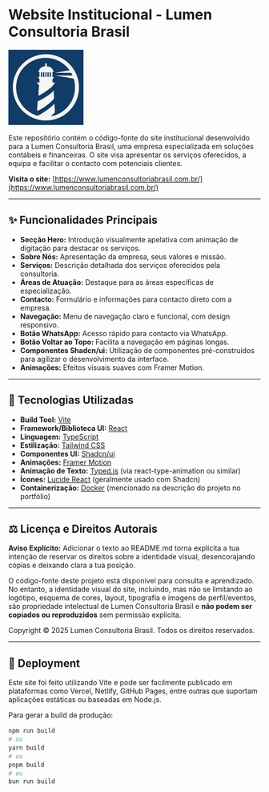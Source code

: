 # Website Institucional - Lumen Consultoria Brasil

<img src="src/assets/lumen-logo.jpeg" alt="Logo Lumen Consultoria Brasil" width="150"/>

Este repositório contém o código-fonte do site institucional desenvolvido para a Lumen Consultoria Brasil, uma empresa especializada em soluções contábeis e financeiras. O site visa apresentar os serviços oferecidos, a equipa e facilitar o contacto com potenciais clientes.

**Visita o site:** [https://www.lumenconsultoriabrasil.com.br/](https://www.lumenconsultoriabrasil.com.br/)

---

## ✨ Funcionalidades Principais

* **Secção Hero:** Introdução visualmente apelativa com animação de digitação para destacar os serviços.
* **Sobre Nós:** Apresentação da empresa, seus valores e missão.
* **Serviços:** Descrição detalhada dos serviços oferecidos pela consultoria.
* **Áreas de Atuação:** Destaque para as áreas específicas de especialização.
* **Contacto:** Formulário e informações para contacto direto com a empresa.
* **Navegação:** Menu de navegação claro e funcional, com design responsivo.
* **Botão WhatsApp:** Acesso rápido para contacto via WhatsApp.
* **Botão Voltar ao Topo:** Facilita a navegação em páginas longas.
* **Componentes Shadcn/ui:** Utilização de componentes pré-construídos para agilizar o desenvolvimento da interface.
* **Animações:** Efeitos visuais suaves com Framer Motion.

---

## 🚀 Tecnologias Utilizadas

* **Build Tool:** [Vite](https://vitejs.dev/)
* **Framework/Biblioteca UI:** [React](https://reactjs.org/)
* **Linguagem:** [TypeScript](https://www.typescriptlang.org/)
* **Estilização:** [Tailwind CSS](https://tailwindcss.com/)
* **Componentes UI:** [Shadcn/ui](https://ui.shadcn.com/)
* **Animações:** [Framer Motion](https://www.framer.com/motion/)
* **Animação de Texto:** [Typed.js](https://github.com/mattboldt/typed.js/) (via react-type-animation ou similar)
* **Ícones:** [Lucide React](https://lucide.dev/) (geralmente usado com Shadcn)
* **Containerização:** [Docker](https://www.docker.com/) (mencionado na descrição do projeto no portfólio)

---

## ⚖️ Licença e Direitos Autorais

**Aviso Explícito:** Adicionar o texto ao README.md torna explícita a tua intenção de reservar os direitos sobre a identidade visual, desencorajando cópias e deixando clara a tua posição.

O código-fonte deste projeto está disponível para consulta e aprendizado. No entanto, a identidade visual do site, incluindo, mas não se limitando ao logótipo, esquema de cores, layout, tipografia e imagens de perfil/eventos, são propriedade intelectual de Lumen Consultoria Brasil e **não podem ser copiados ou reproduzidos** sem permissão explícita.

Copyright © 2025 Lumen Consultoria Brasil. Todos os direitos reservados.

---

## 🚀 Deployment

Este site foi feito utilizando Vite e pode ser facilmente publicado em plataformas como Vercel, Netlify, GitHub Pages, entre outras que suportam aplicações estáticas ou baseadas em Node.js.

Para gerar a build de produção:
```bash
npm run build
# ou
yarn build
# ou
pnpm build
# ou
bun run build
